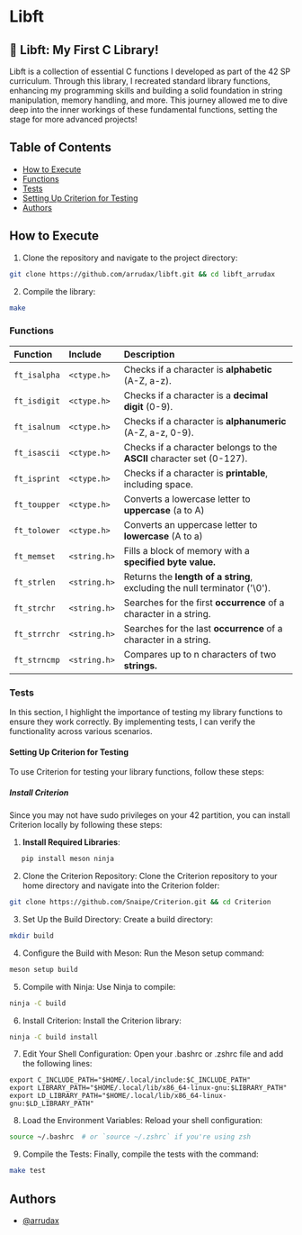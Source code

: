 # Libft

## 🚀 Libft: My First C Library!
Libft is a collection of essential C functions I developed as part of the 42 SP curriculum. Through this library, I recreated standard library functions, enhancing my programming skills and building a solid foundation in string manipulation, memory handling, and more. This journey allowed me to dive deep into the inner workings of these fundamental functions, setting the stage for more advanced projects!

## Table of Contents
- [How to Execute](#how-to-execute)
- [Functions](#functions)
- [Tests](#tests)
- [Setting Up Criterion for Testing](#setting-up-criterion-for-testing)
- [Authors](#authors)

## How to Execute
1. Clone the repository and navigate to the project directory:
```sh
git clone https://github.com/arrudax/libft.git && cd libft_arrudax
```
2. Compile the library:
```sh
make
```
### Functions

| Function | Include   | Description                |
| :-------- | :------- | :------------------------- |
| `ft_isalpha` | `<ctype.h>` | Checks if a character is **alphabetic** (A-Z, a-z).|
| `ft_isdigit` | `<ctype.h>` | Checks if a character is a **decimal digit** (0-9). |
| `ft_isalnum` | `<ctype.h>` | Checks if a character is **alphanumeric** (A-Z, a-z, 0-9).|
| `ft_isascii` | `<ctype.h>` | Checks if a character belongs to the **ASCII** character set (0-127).|
| `ft_isprint` | `<ctype.h>` | Checks if a character is **printable**, including space.|
| `ft_toupper` | `<ctype.h>` | Converts a lowercase letter to **uppercase** (a to A)|
| `ft_tolower` | `<ctype.h>` | Converts an uppercase letter to **lowercase** (A to a)|
| `ft_memset` | `<string.h>` | Fills a block of memory with a **specified byte value.**|
| `ft_strlen` | `<string.h>` | Returns the **length of a string**, excluding the null terminator ('\0').|
| `ft_strchr` | `<string.h>` | Searches for the first **occurrence** of a character in a string.|
| `ft_strrchr` | `<string.h>` | Searches for the last **occurrence** of a character in a string.|
| `ft_strncmp` | `<string.h>` | Compares up to n characters of two **strings.**|

### Tests

In this section, I highlight the importance of testing my library functions to ensure they work correctly. By implementing tests, I can verify the functionality across various scenarios.

#### Setting Up Criterion for Testing

To use Criterion for testing your library functions, follow these steps:

##### Install Criterion

Since you may not have sudo privileges on your 42 partition, you can install Criterion locally by following these steps:

1. **Install Required Libraries**:
```sh
   pip install meson ninja
```
2. Clone the Criterion Repository: Clone the Criterion repository to your home directory and navigate into the Criterion folder:
```sh
git clone https://github.com/Snaipe/Criterion.git && cd Criterion
```
3. Set Up the Build Directory: Create a build directory:
```sh
mkdir build
```
4. Configure the Build with Meson: Run the Meson setup command:
```sh
meson setup build
```
5. Compile with Ninja: Use Ninja to compile:
```sh
ninja -C build
```
6. Install Criterion: Install the Criterion library:
```sh
ninja -C build install
```
7. Edit Your Shell Configuration: Open your .bashrc or .zshrc file and add the following lines:
```.bashrc | .zshrc
export C_INCLUDE_PATH="$HOME/.local/include:$C_INCLUDE_PATH"
export LIBRARY_PATH="$HOME/.local/lib/x86_64-linux-gnu:$LIBRARY_PATH"
export LD_LIBRARY_PATH="$HOME/.local/lib/x86_64-linux-gnu:$LD_LIBRARY_PATH"
```
8. Load the Environment Variables: Reload your shell configuration:
```sh
source ~/.bashrc  # or `source ~/.zshrc` if you're using zsh
```
9. Compile the Tests: Finally, compile the tests with the command:
```sh
make test
```
## Authors

- [@arrudax](https://www.github.com/arrudax)

